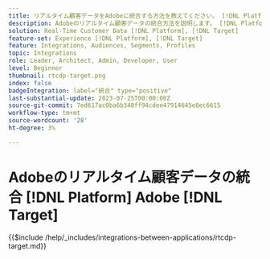 ```yaml
---
title: リアルタイム顧客データをAdobeに統合する方法を教えてください。 [!DNL Platform] Adobe [!DNL Target]?
description: Adobeのリアルタイム顧客データの統合方法を説明します。 [!DNL Platform] Adobe [!DNL Target].
solution: Real-Time Customer Data [!DNL Platform], [!DNL Target]
feature-set: Experience [!DNL Platform], [!DNL Target]
feature: Integrations, Audiences, Segments, Profiles
topic: Integrations
role: Leader, Architect, Admin, Developer, User
level: Beginner
thumbnail: rtcdp-target.png
index: false
badgeIntegration: label="統合" type="positive"
last-substantial-update: 2023-07-25T00:00:00Z
source-git-commit: 7ed617ac0ba6b340ff94cdee47914645e0ec6615
workflow-type: tm+mt
source-wordcount: '28'
ht-degree: 3%

---
```



# Adobeのリアルタイム顧客データの統合 [!DNL Platform] Adobe [!DNL Target]

{{$include /help/_includes/integrations-between-applications/rtcdp-target.md}}

